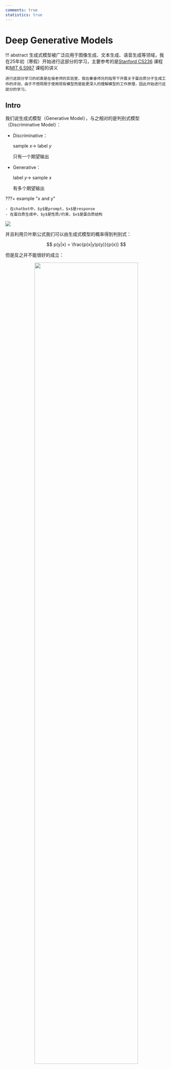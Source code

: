 ```yaml
---
comments: true
statistics: true
---
```




# Deep Generative Models

!!! abstract
    生成式模型被广泛应用于图像生成、文本生成、语音生成等领域，我在25年初（寒假）开始进行这部分的学习，主要参考的是[Stanford CS236](https://deepgenerativemodels.github.io/syllabus.html) 课程和[MIT 6.S987](https://mit-6s978.github.io/schedule.html) 课程的讲义

    进行这部分学习的初衷是在侯老师的实验室，我在秦睿师兄的指导下开展关于蛋白质分子生成工作的评测，由于不想局限于使用现有模型而是能更深入的理解模型的工作原理，因此开始进行这部分的学习。

## Intro

我们说生成式模型（Generative Model），与之相对的是判别式模型（Discriminative Model）：

- Discriminative：

    sample $x \rightarrow$ label $y$

    只有一个期望输出

- Generative：

    label $y \rightarrow$ sample $x$

    有多个期望输出

???+ example "x and y"

    - 在chatbot中，$y$是prompt，$x$是response
    - 在蛋白质生成中，$y$是性质/约束，$x$是蛋白质结构


![](../../assets/pics/ai/dgm/dgm1.png)

并且利用贝叶斯公式我们可以由生成式模型的概率得到判别式：

$$
p(y|x) = \frac{p(x|y)p(y)}{p(x)}
$$

但是反之并不能很好的成立：

<div style="text-align: center;">
    <img src="/../../../../assets/pics/ai/dgm/dgm2.png" style="width: 80%;">
</div>

因为我们需要知道数据sample的分布，但是只有生成式概率$p(x|y)$，而$p(x)$是不知道的。

!!! note "总结"

    生成式模型就是要去寻找数据的潜在分布$p(x)$，来生成与真实数据分布相似的样本

## Probabilistic Modeling

前文中我们提到了一系列概率$p$，但是这些概率是哪里来的呢？

!!! Tip "Hint"
    <div style="text-align: center;">
        <span style="font-size: 1.5em;">
            Probability is part of the modeling.
        </span>
    </div>

怎么理解这句话呢，我的理解就是我们在学习时，其实就是在学习一种概率分布，对观测的数据进行建模，所以其实得到的分布函数就是我们的模型。

这样说有点抽象，试着举个例子：

我们以生成式模型为例，采用概率建模的方法：

???+ example "Image Generation"

    - 我们的目标是通过给定的一些图像，生成一个新的图像

    ![](../../assets/pics/ai/dgm/dgm3.png)
    
    - 在通过一系列的方法，得到一个估计（estimated）的分布，这个分布的评估是通过损失函数$L$来进行的
  
    ![](../../assets/pics/ai/dgm/dgm4.png)

    - 此时我们依照给定特征$y$，生成一个图像$x'$，这个$x'$就遵从我们得到的分布$p(x|y)$

    ![](../../assets/pics/ai/dgm/dgm5.png)

!!! note "Notes"
    
    - Generative models involve statistical models which are often designed and derived by humans.
    - Probabilistic modeling is not just work of neural nets.
    - Probabilistic modeling is a popular way, but not the only way.




## "Deep" Generative Models

深度学习是一种表征学习，也就是说我们学习的是如何将数据 $x$ 映射到$f(x)$，使得损失函数$L(f(x), y)$最小。

在深度生成模型的学习中，我们学习的是如何表征概率分布

<div style="text-align: center;">
    <img src="/../../../../assets/pics/ai/dgm/dgm6.png" style="width: 80%;">
</div>

这里我们学习得到一个简单分布到复杂分布的映射，这个映射就是我们的模型。

$$
 \pi \rightarrow g(\pi)
$$

像这样：

<div style="text-align: center;">
    <img src="/../../../../assets/pics/ai/dgm/dgm7.png" style="width: 80%;">
</div>

随后最小化基于数据的损失函数$L(p_x , g(\pi))$，得到模型$g$

!!! note "总结"

    一个DGM可能包括：

    - Formulation：
        - formulate a problem as a probabilistic modeling （进行概率建模）
        - decompose a complex distribution into simpler and tractable ones （将复杂分布分解）
    - Representation：deep neural networks to represent data and their distributions （使用深度神经网络表示数据和他们的分布）
    - Objective function：evaluate the predicted distribution
    - Optimization：optimize the networks and/or the decomposition
    - Inference:
        - sampler 
        - probability density estimator
        - ...

## Latent Variable Models

在这里我觉得需要提前说明的是，在深度生成模型中，我们经常使用隐变量（Latent Variables）

例如这样一组图片：

<div style="text-align: center;">
    <img src="/../../../../assets/pics/ai/dgm/dgm8.png" style="width: 50%;">
</div>

由于性别、年龄、肤色等等因素，图像$x$存在多种可能的变化，但除非图片是被注释annotated的，否则我们无法得知这些因素，或者说，这些因素是不可见的（not explicitly available）。

!!! tip "Latent Variable"
    这时我们的想法就是用隐变量$z$显示的建模来表示这些因素。


很直观的想法是用 Bayes 网络来表达：

<div style="text-align: center;">
    <img src="/../../../../assets/pics/ai/dgm/dgm9.png" style="width: 80%;">
</div>

但是这其中的条件概率分布是很难得到的，因此我们使用神经网络来近似这个条件概率分布：

<div style="text-align: center;">
    <img src="/../../../../assets/pics/ai/dgm/dgm10.png" style="width: 80%;">
</div>  

这时我们通常假设$z$是服从某种简单分布的，例如高斯分布：$z \sim N(0, 1)$

通过神经网络的处理，我们可以得到$p(x|z)=N(x|\mu_{\theta}(z), \sigma_{\theta}(z))$，在这里$\theta$是神经网络的参数。

<div style="text-align: center;">
    <img src="/../../../../assets/pics/ai/dgm/dgm11.png" style="width: 60%;">
</div>

我们希望在训练结束后，$z$可以表示$x$的潜在因素（特征）

使用$z$来表示有两点原因：

1. 用潜变量可以简化问题
2. 得到的潜变量本身就具有他的意义（不用在生成，用在推断或寻找特征）


## Measure Distribution

在得到生成分布后，我们需要评估这个分布的优劣，这里对几个常用的评估方法进行介绍。

### KL divergence

KL 散度（Kullback-Leibler divergence），用于衡量两个分布之间的差异，对于给定的两个分布$p$和$q$，KL散度定义为：

离散的：

$$
D_{KL}(p||q) = \sum_{x \in \mathcal{X}} p(x) \log \frac{p(x)}{q(x)}
$$

连续的：

$$
D_{KL}(p||q) = \int p(x) \log \frac{p(x)}{q(x)} dx
$$

- 非负性：$D_{KL}(p||q) \geq 0$

- KL散度越小，两个分布越相似。

- KL散度不具有对称性，即$D_{KL}(p||q) \neq D_{KL}(q||p)$



在对$p_{\theta}$和$p_{data}$进行比较时，我们取这两个变量的KL散度最小值：

$$
\min_{\theta} D_{KL}(p_{data}||p_{\theta})
$$

可以推导KL散度最小值等价于最大化 ==期望对数似然==（Maximum Log-Likelihood Estimation）：（用离散的KL公式，打开$\log$，其中$p_{data}(x)$是常数，所以可以忽略）

$$
arg\min_{\theta} D_{KL}(p_{data}||p_{\theta}) = arg\max_{\theta} \mathbb{E}_{x \sim p_{data}} \log p_{\theta}(x)
$$

!!! warning "缺陷"

    - 由于我们忽略了$p_{data}(x)$的期望项，所以最终我们只能得到一个参数$\theta$的取值的估计，但是不能知道how close the model is to the true distribution。
    - In practice, we can't compute the true distribution $p_{data}$


对于第二个问题，我们为了避免涉及到$p_{data}$，我们使用另一种似然方法：==经验对数似然==（Empirical Log-Likelihood）

期望对数似然是对所有数据点的对数似然求期望，而经验对数似然是对所有数据点的对数似然求平均。

$$
\max_{\theta} \mathbb{E}_{x \sim p_{data}} \log p_{\theta}(x) \approx \max_{p_{\theta}} \frac{1}{N} \sum_{i=1}^{N} \log p_{\theta}(x_i)
$$

这样我们就得到了所需要的最大似然估计。

对于数据的最大化似然：（联合概率似然）

$$
p_{\theta}(x^{1}, x^{2}, ..., x^{N}) = \prod_{i=1}^{N} p_{\theta}(x^{i})
$$








## Ref

-